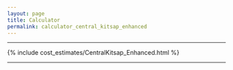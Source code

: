 ```yaml
---
layout: page
title: Calculator
permalink: calculator_central_kitsap_enhanced
---
```


___

{% include cost_estimates/CentralKitsap_Enhanced.html %}

___


